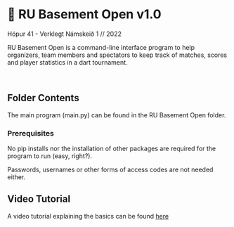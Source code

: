 # 🎯 RU Basement Open v1.0
Hópur 41 - Verklegt Námskeið 1 // 2022

RU Basement Open is a command-line interface program to help organizers, team members and spectators to keep track of matches, scores and player statistics in a dart tournament.

<br/>


## Folder Contents

The main program (main.py) can be found in the RU Basement Open folder.

### Prerequisites

No pip installs nor the installation of other packages are required for the program to run (easy, right?).

Passwords, usernames or other forms of access codes are not needed either.

## Video Tutorial

A video tutorial explaining the basics can be found [here](https://sigurdur.in/ru_basement_open_tutorial)
